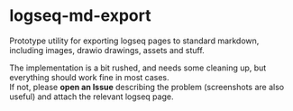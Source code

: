 # logseq-md-export
Prototype utility for exporting logseq pages to standard markdown, including images, drawio drawings, assets and stuff.

The implementation is a bit rushed, and needs some cleaning up, but everything should work fine in most cases. \
If not, please **open an Issue** describing the problem (screenshots are also useful) and attach the relevant logseq page.

